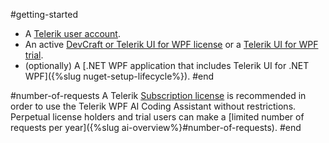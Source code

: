#getting-started
* A [Telerik user account](https://www.telerik.com/account/).
* An active [DevCraft or Telerik UI for WPF license](https://www.telerik.com/purchase/individual/wpf.aspx) or a [Telerik UI for WPF trial](https://www.telerik.com/try/ui-for-wpf).
* (optionally) A [.NET WPF application that includes Telerik UI for .NET WPF]({%slug nuget-setup-lifecycle%}).
#end

#number-of-requests
A Telerik [Subscription license](https://www.telerik.com/purchase/faq/licensing-purchasing) is recommended in order to use the Telerik WPF AI Coding Assistant without restrictions. Perpetual license holders and trial users can make a [limited number of requests per year]({%slug ai-overview%}#number-of-requests).
#end